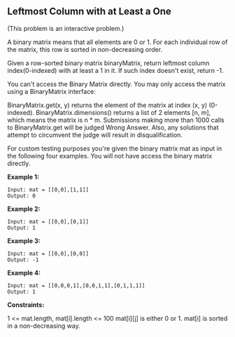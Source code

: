 ## Leftmost Column with at Least a One

(This problem is an interactive problem.)

A binary matrix means that all elements are 0 or 1. For each individual row of the matrix, this row is sorted in non-decreasing order.

Given a row-sorted binary matrix binaryMatrix, return leftmost column index(0-indexed) with at least a 1 in it. If such index doesn't exist, return -1.

You can't access the Binary Matrix directly. You may only access the matrix using a BinaryMatrix interface:

BinaryMatrix.get(x, y) returns the element of the matrix at index (x, y) (0-indexed).
BinaryMatrix.dimensions() returns a list of 2 elements [n, m], which means the matrix is n \* m.
Submissions making more than 1000 calls to BinaryMatrix.get will be judged Wrong Answer. Also, any solutions that attempt to circumvent the judge will result in disqualification.

For custom testing purposes you're given the binary matrix mat as input in the following four examples. You will not have access the binary matrix directly.

**Example 1:**

```
Input: mat = [[0,0],[1,1]]
Output: 0
```

**Example 2:**

```
Input: mat = [[0,0],[0,1]]
Output: 1
```

**Example 3:**

```
Input: mat = [[0,0],[0,0]]
Output: -1
```

**Example 4:**

```
Input: mat = [[0,0,0,1],[0,0,1,1],[0,1,1,1]]
Output: 1
```

**Constraints:**

1 <= mat.length, mat[i].length <= 100
mat[i][j] is either 0 or 1.
mat[i] is sorted in a non-decreasing way.
